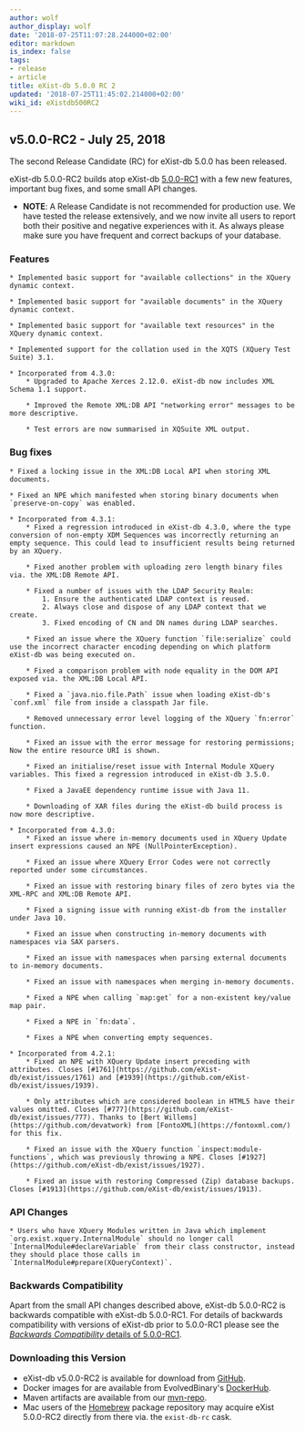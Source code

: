 ```yaml
---
author: wolf
author_display: wolf
date: '2018-07-25T11:07:28.244000+02:00'
editor: markdown
is_index: false
tags:
- release
- article
title: eXist-db 5.0.0 RC 2
updated: '2018-07-25T11:45:02.214000+02:00'
wiki_id: eXistdb500RC2
---
```


## v5.0.0-RC2 - July 25, 2018

The second Release Candidate (RC) for eXist-db 5.0.0 has been released.

eXist-db 5.0.0-RC2 builds atop eXist-db [5.0.0-RC1](http://www.exist-db.org/exist/apps/wiki/blogs/eXist/eXistdb500RC1) with a few new features, important bug fixes, and some small API changes.

* **NOTE**: A Release Candidate is not recommended for production use. We have tested the release extensively, and we now invite all users to report both their positive and negative experiences with it. As always please make sure you have frequent and correct backups of your database.


### Features

	* Implemented basic support for "available collections" in the XQuery dynamic context.

	* Implemented basic support for "available documents" in the XQuery dynamic context.

	* Implemented basic support for "available text resources" in the XQuery dynamic context.

	* Implemented support for the collation used in the XQTS (XQuery Test Suite) 3.1.

    * Incorporated from 4.3.0:
        * Upgraded to Apache Xerces 2.12.0. eXist-db now includes XML Schema 1.1 support.

        * Improved the Remote XML:DB API "networking error" messages to be more descriptive.

        * Test errors are now summarised in XQSuite XML output.


### Bug fixes

	* Fixed a locking issue in the XML:DB Local API when storing XML documents.

	* Fixed an NPE which manifested when storing binary documents when `preserve-on-copy` was enabled.

    * Incorporated from 4.3.1:
        * Fixed a regression introduced in eXist-db 4.3.0, where the type conversion of non-empty XDM Sequences was incorrectly returning an empty sequence. This could lead to insufficient results being returned by an XQuery.

        * Fixed another problem with uploading zero length binary files via. the XML:DB Remote API.

        * Fixed a number of issues with the LDAP Security Realm:
            1. Ensure the authenticated LDAP context is reused.
            2. Always close and dispose of any LDAP context that we create.
            3. Fixed encoding of CN and DN names during LDAP searches.

        * Fixed an issue where the XQuery function `file:serialize` could use the incorrect character encoding depending on which platform eXist-db was being executed on.

        * Fixed a comparison problem with node equality in the DOM API exposed via. the XML:DB Local API.

        * Fixed a `java.nio.file.Path` issue when loading eXist-db's `conf.xml` file from inside a classpath Jar file.

        * Removed unnecessary error level logging of the XQuery `fn:error` function.

        * Fixed an issue with the error message for restoring permissions; Now the entire resource URI is shown.

        * Fixed an initialise/reset issue with Internal Module XQuery variables. This fixed a regression introduced in eXist-db 3.5.0.

        * Fixed a JavaEE dependency runtime issue with Java 11.

        * Downloading of XAR files during the eXist-db build process is now more descriptive.

	* Incorporated from 4.3.0:
        * Fixed an issue where in-memory documents used in XQuery Update insert expressions caused an NPE (NullPointerException).

        * Fixed an issue where XQuery Error Codes were not correctly reported under some circumstances.

        * Fixed an issue with restoring binary files of zero bytes via the XML-RPC and XML:DB Remote API.

        * Fixed a signing issue with running eXist-db from the installer under Java 10.

        * Fixed an issue when constructing in-memory documents with namespaces via SAX parsers.

        * Fixed an issue with namespaces when parsing external documents to in-memory documents.

        * Fixed an issue with namespaces when merging in-memory documents.

        * Fixed a NPE when calling `map:get` for a non-existent key/value map pair.

        * Fixed a NPE in `fn:data`.

        * Fixes a NPE when converting empty sequences.

	* Incorporated from 4.2.1:
        * Fixed an NPE with XQuery Update insert preceding with attributes. Closes [#1761](https://github.com/eXist-db/exist/issues/1761) and [#1939](https://github.com/eXist-db/exist/issues/1939).

        * Only attributes which are considered boolean in HTML5 have their values omitted. Closes [#777](https://github.com/eXist-db/exist/issues/777). Thanks to [Bert Willems](https://github.com/devatwork) from [FontoXML](https://fontoxml.com/) for this fix.

        * Fixed an issue with the XQuery function `inspect:module-functions`, which was previously throwing a NPE. Closes [#1927](https://github.com/eXist-db/exist/issues/1927).

        * Fixed an issue with restoring Compressed (Zip) database backups. Closes [#1913](https://github.com/eXist-db/exist/issues/1913).


### API Changes
    * Users who have XQuery Modules written in Java which implement `org.exist.xquery.InternalModule` should no longer call `InternalModule#declareVariable` from their class constructor, instead they should place those calls in `InternalModule#prepare(XQueryContext)`.

### Backwards Compatibility
Apart from the small API changes described above, eXist-db 5.0.0-RC2 is backwards compatible with eXist-db 5.0.0-RC1. For details of backwards compatibility with versions of eXist-db prior to 5.0.0-RC1 please see the [*Backwards Compatibility* details of 5.0.0-RC1](http://www.exist-db.org/exist/apps/wiki/blogs/eXist/eXistdb500RC1).


### Downloading this Version
* eXist-db v5.0.0-RC2 is available for download from [GitHub](https://github.com/eXist-db/exist/releases/tag/eXist-5.0.0-RC2).
* Docker images for are available from EvolvedBinary's [DockerHub](https://hub.docker.com/r/evolvedbinary/exist-db/tags/).
* Maven artifacts are available from our [mvn-repo](https://github.com/eXist-db/mvn-repo).
* Mac users of the [Homebrew](http://brew.sh) package repository may acquire eXist 5.0.0-RC2 directly from there via. the `exist-db-rc` cask.

